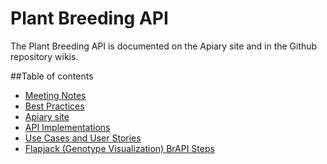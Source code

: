 Plant Breeding API
==================

The Plant Breeding API is documented on the Apiary site and in the Github repository wikis. 

##Table of contents
* [Meeting Notes](https://github.com/plantbreeding/documentation/wiki/Meeting-notes)
* [Best Practices](https://github.com/plantbreeding/documentation/wiki/Best-Practices-and-Conventions)
* [Apiary site](http://docs.brapi.apiary.io)
* [API Implementations](https://github.com/plantbreeding/field-data-collection/wiki/API-Implementations)
* [Use Cases and User Stories](https://github.com/plantbreeding/documentation/wiki/Use-Cases-and-User-Stories)
* [Flapjack (Genotype Visualization) BrAPI Steps](https://github.com/plantbreeding/documentation/wiki/Flapjack-(Genotype-Visualization)-BrAPI-Steps)
